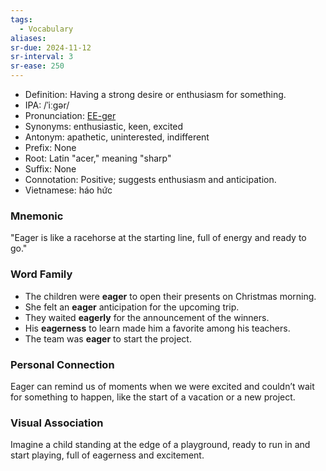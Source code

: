 ```yaml
---
tags:
  - Vocabulary
aliases:
sr-due: 2024-11-12
sr-interval: 3
sr-ease: 250
---
```

- Definition: Having a strong desire or enthusiasm for something.
- IPA: /ˈiːɡər/
- Pronunciation: [EE-ger](https://www.google.com/search?q=how+to+pronounce=eager)
- Synonyms: enthusiastic, keen, excited
- Antonym: apathetic, uninterested, indifferent
- Prefix: None
- Root: Latin "acer," meaning "sharp"
- Suffix: None
- Connotation: Positive; suggests enthusiasm and anticipation.
- Vietnamese: háo hức

### Mnemonic
"Eager is like a racehorse at the starting line, full of energy and ready to go."

### Word Family
- The children were **eager** to open their presents on Christmas morning.
- She felt an **eager** anticipation for the upcoming trip.
- They waited **eagerly** for the announcement of the winners.
- His **eagerness** to learn made him a favorite among his teachers.
- The team was **eager** to start the project.

### Personal Connection
Eager can remind us of moments when we were excited and couldn’t wait for something to happen, like the start of a vacation or a new project.

### Visual Association

Imagine a child standing at the edge of a playground, ready to run in and start playing, full of eagerness and excitement.